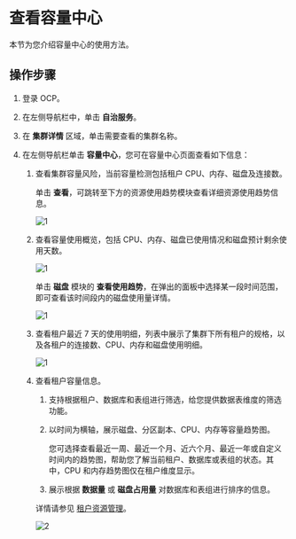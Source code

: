 # 查看容量中心

本节为您介绍容量中心的使用方法。

## 操作步骤

1. 登录 OCP。

2. 在左侧导航栏中，单击 **自治服务**。

3. 在 **集群详情** 区域，单击需要查看的集群名称。

4. 在左侧导航栏单击 **容量中心**，您可在容量中心页面查看如下信息：

   1. 查看集群容量风险，当前容量检测包括租户 CPU、内存、磁盘及连接数。

      单击 **查看**，可跳转至下方的资源使用趋势模块查看详细资源使用趋势信息。

      ![1](https://obbusiness-private.oss-cn-shanghai.aliyuncs.com/doc/img/ocp/410/%E5%AE%B9%E9%87%8F%E9%A3%8E%E9%99%A9.png)

   2. 查看容量使用概览，包括 CPU、内存、磁盘已使用情况和磁盘预计剩余使用天数。

       ![1](https://obbusiness-private.oss-cn-shanghai.aliyuncs.com/doc/img/ocp/410/%E5%AE%B9%E9%87%8F%E4%BD%BF%E7%94%A8%E6%80%BB%E8%A7%88.png)

      单击 **磁盘** 模块的 **查看使用趋势**，在弹出的面板中选择某一段时间范围，即可查看该时间段内的磁盘使用量详情。

       ![1](https://obbusiness-private.oss-cn-shanghai.aliyuncs.com/doc/img/ocp/421/OAS/%E5%AE%B9%E9%87%8F%E4%B8%AD%E5%BF%83-2.png)

   3. 查看租户最近 7 天的使用明细，列表中展示了集群下所有租户的规格，以及各租户的连接数、CPU、内存和磁盘使用明细。

      ![1](https://obbusiness-private.oss-cn-shanghai.aliyuncs.com/doc/img/ocp/421/OAS/%E5%AE%B9%E9%87%8F%E4%B8%AD%E5%BF%83-3.png)

   4. 查看租户容量信息。

      1. 支持根据租户、数据库和表组进行筛选，给您提供数据表维度的筛选功能。

      2. 以时间为横轴，展示磁盘、分区副本、CPU、内存等容量趋势图。

            您可选择查看最近一周、最近一个月、近六个月、最近一年或自定义时间内的趋势图，帮助您了解当前租户、数据库或表组的状态。其中，CPU 和内存趋势图仅在租户维度显示。

      3. 展示根据 **数据量** 或 **磁盘占用量** 对数据库和表组进行排序的信息。

      详情请参见 [租户资源管理](../700.tenant-functions/1300.manage-tenant-resource.md)。

      ![2](https://obbusiness-private.oss-cn-shanghai.aliyuncs.com/doc/img/ocp/410/%E7%A7%9F%E6%88%B7%E8%B5%84%E6%BA%90%E4%BD%BF%E7%94%A8%E8%B6%8B%E5%8A%BF.png)
